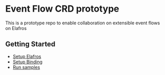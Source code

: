 # Event Flow CRD prototype

This is a prototype repo to enable collaboration on extensible event flows on Elafros

## Getting Started

* [Setup Elafros](https://github.com/elafros/elafros)
* [Setup Binding](./DEVELOPMENT.md)
* [Run samples](./sample/README.md)


